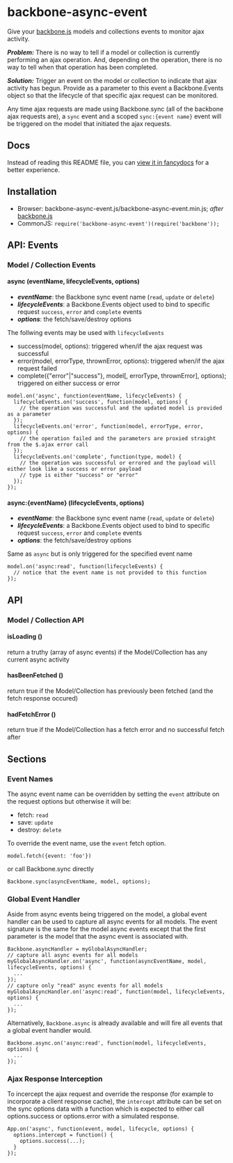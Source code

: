 backbone-async-event
====================
Give your [backbone.js](http://backbonejs.org/) models and collections events to monitor ajax activity.

***Problem:*** There is no way to tell if a model or collection is currently performing an ajax operation.  And, depending on the operation, there is no way to tell when that operation has been completed.

***Solution:*** Trigger an event on the model or collection to indicate that ajax activity has begun.  Provide as a parameter to this event a Backbone.Events object so that the lifecycle of that specific ajax request can be monitored.

Any time ajax requests are made using Backbone.sync (all of the backbone ajax requests are), a ```sync``` event and a scoped ```sync:{event name}``` event will be triggered on the model that initiated the ajax requests.


Docs
-------------
Instead of reading this README file, you can [view it in fancydocs](http://jhudson8.github.io/fancydocs/index.html#project/jhudson8/backbone-async-event) for a better experience.


Installation
------------
* Browser: backbone-async-event.js/backbone-async-event.min.js; *after* [backbone.js](http://backbonejs.org/)
* CommonJS: ```require('backbone-async-event')(require('backbone'));```


API: Events
--------

### Model / Collection Events

#### async (eventName, lifecycleEvents, options)
* ***eventName***: the Backbone sync event name (```read```, ```update``` or ```delete```)
* ***lifecycleEvents***: a Backbone.Events object used to bind to specific request ```success```, ```error``` and ```complete``` events
* ***options***: the fetch/save/destroy options


The follwing events may be used with ```lifecycleEvents```

* success(model, options): triggered when/if the ajax request was successful
* error(model, errorType, thrownError, options): triggered when/if the ajax request failed
* complete({"error"|"success"}, model[, errorType, thrownError], options); triggered on either success or error

```
model.on('async', function(eventName, lifecycleEvents) {
  lifecycleEvents.on('success', function(model, options) {
    // the operation was successful and the updated model is provided as a parameter
  });
  lifecycleEvents.on('error', function(model, errorType, error, options) {
    // the operation failed and the parameters are proxied straight from the $.ajax error call
  });
  lifecycleEvents.on('complete', function(type, model) {
    // the operation was successful or errored and the payload will either look like a success or error payload
    // type is either "success" or "error"
  });
});
```


#### async:{eventName} (lifecycleEvents, options)
* ***eventName***: the Backbone sync event name (```read```, ```update``` or ```delete```)
* ***lifecycleEvents***: a Backbone.Events object used to bind to specific request ```success```, ```error``` and ```complete``` events
* ***options***: the fetch/save/destroy options

Same as ```async``` but is only triggered for the specified event name

```
model.on('async:read', function(lifecycleEvents) {
  // notice that the event name is not provided to this function
});
```


API
--------

### Model / Collection API

#### isLoading ()
return a truthy (array of async events) if the Model/Collection has any current async activity

#### hasBeenFetched ()
return true if the Model/Collection has previously been fetched (and the fetch response occured)

#### hadFetchError ()
return true if the Model/Collection has a fetch error and no successful fetch after


Sections
----------

### Event Names
The async event name can be overridden by setting the ```event``` attribute on the request options but otherwise it will be:
 * fetch: ```read```
 * save: ```update```
 * destroy: ```delete```

To override the event name, use the ```event``` fetch option.
```
model.fetch({event: 'foo'})
```
or call Backbone.sync directly
```
Backbone.sync(asyncEventName, model, options);
```


### Global Event Handler
Aside from async events being triggered on the model, a global event handler can be used to capture all async events for all models.  The event signature is the same for the model async events except that the first parameter is the model that the async event is associated with.
```
Backbone.asyncHandler = myGlobalAsyncHandler;
// capture all async events for all models
myGlobalAsyncHandler.on('async', function(asyncEventName, model, lifecycleEvents, options) {
  ...
});
// capture only "read" async events for all models
myGlobalAsyncHandler.on('async:read', function(model, lifecycleEvents, options) {
  ...
});
```

Alternatively, ```Backbone.async``` is already available and will fire all events that a global event handler would.
```
Backbone.async.on('async:read', function(model, lifecycleEvents, options) {
  ...
});
```


### Ajax Response Interception
To incercept the ajax request and override the response (for example to incorporate a client response cache), the ```intercept``` attribute can be set on the sync options data with a function which is expected to either call options.success or options.error with a simulated response.
```
App.on('async', function(event, model, lifecycle, options) {
  options.intercept = function() {
    options.success(...);
  }
});
```
